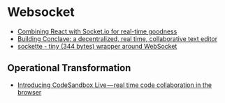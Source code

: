 # Websocket

* [Combining React with Socket.io for real-time goodness](https://medium.com/dailyjs/combining-react-with-socket-io-for-real-time-goodness-d26168429a34)
* [Building Conclave: a decentralized, real time, collaborative text editor](https://hackernoon.com/building-conclave-a-decentralized-real-time-collaborative-text-editor-a6ab438fe79f)
* [sockette - tiny (344 bytes) wrapper around WebSocket](https://github.com/lukeed/sockette)

## Operational Transformation

* [Introducing CodeSandbox Live — real time code collaboration in the browser](https://medium.com/@compuives/introducing-codesandbox-live-real-time-code-collaboration-in-the-browser-6d508cfc70c9)


